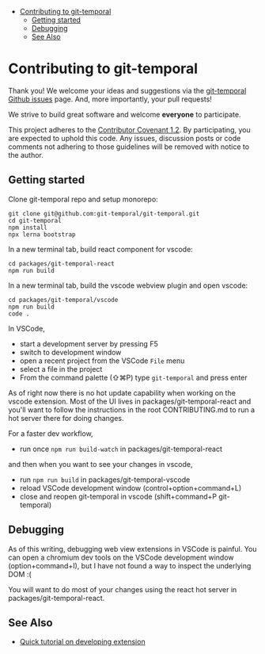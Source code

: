 <!-- START doctoc generated TOC please keep comment here to allow auto update -->
<!-- DON'T EDIT THIS SECTION, INSTEAD RE-RUN doctoc TO UPDATE -->

- [Contributing to git-temporal](#contributing-to-git-temporal)
  - [Getting started](#getting-started)
  - [Debugging](#debugging)
  - [See Also](#see-also)

<!-- END doctoc generated TOC please keep comment here to allow auto update -->

# Contributing to git-temporal

Thank you! We welcome your ideas and suggestions via the [git-temporal Github issues](https://github.com/git-temporal/git-temporal/issues) page. And, more importantly, your pull requests!

We strive to build great software and welcome **everyone** to participate.

This project adheres to the [Contributor Covenant 1.2](http://contributor-covenant.org/version/1/2/0). By participating, you are expected to uphold this code. Any issues, discussion posts or code comments not adhering to those guidelines will be removed with notice to the author.

## Getting started

Clone git-temporal repo and setup monorepo:

```
git clone git@github.com:git-temporal/git-temporal.git
cd git-temporal
npm install
npx lerna bootstrap
```

In a new terminal tab, build react component for vscode:

```
cd packages/git-temporal-react
npm run build
```

In a new terminal tab, build the vscode webview plugin and open vscode:

```
cd packages/git-temporal/vscode
npm run build
code .
```

In VSCode,

- start a development server by pressing F5
- switch to development window
- open a recent project from the VSCode `File` menu
- select a file in the project
- From the command palette (⇧⌘P) type `git-temporal` and press enter

As of right now there is no hot update capability when working on the vscode extension. Most of the UI lives in packages/git-temporal-react and you'll want to follow the instructions in the root CONTRIBUTING.md to run a hot server there for doing changes.

For a faster dev workflow,

- run once `npm run build-watch` in packages/git-temporal-react

and then when you want to see your changes in vscode,

- run `npm run build` in packages/git-temporal-vscode
- reload VSCode development window (control+option+command+L)
- close and reopen git-temporal in vscode (shift+command+P git-temporal)

## Debugging

As of this writing, debugging web view extensions in VSCode is painful. You can open a chromium dev tools on the VSCode development window (option+command+I), but I have not found a way to inspect the underlying DOM :(

You will want to do most of your changes using the react hot server in packages/git-temporal-react.

## See Also

- [Quick tutorial on developing extension](https://code.visualstudio.com/api/get-started/your-first-extension)
